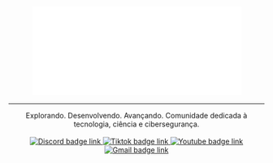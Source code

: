 <div align="center">
  <img src="./profile/assets/logo-full.png" alt="logo-lugh-full"/>
  <hr/>
  Explorando. Desenvolvendo. Avançando. Comunidade dedicada à tecnologia, ciência e cibersegurança.
  <br/>  
  <br/>  
  <a href="https://discord.gg/MxcRHhDXaB">
    <img src="https://img.shields.io/badge/Discord-5865F2?style=for-the-badge&logo=discord&logoColor=white" alt="Discord badge link"/>
  </a>
  <a href="https://www.tiktok.com/@lugh_community">
    <img src="https://img.shields.io/badge/TikTok-000000?style=for-the-badge&logo=tiktok&logoColor=white" alt="Tiktok badge link"/>
  </a>
  <a href="https://www.youtube.com/@LughCommunity">
    <img src="https://img.shields.io/badge/YouTube-FF0000?style=for-the-badge&logo=youtube&logoColor=white" alt="Youtube badge link"/>
  </a>
  <!-- <br/> -->
  <a href="mailto:lughcommunity@gmail.com">
    <img src="https://img.shields.io/badge/Gmail-D14836?style=for-the-badge&logo=gmail&logoColor=white" alt="Gmail badge link"/>
  </a>
  <!-- <a href="">
    <img src="https://img.shields.io/badge/WEBSITE-0052CC?style=for-the-badge&logoColor=white" alt="WebSite badge link"/>
  </a> -->
</div>
